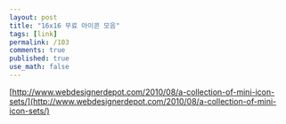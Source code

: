 ```yaml
---
layout: post
title: "16x16 무료 아이콘 모음"
tags: [link]
permalink: /103
comments: true
published: true
use_math: false
---
```


[http://www.webdesignerdepot.com/2010/08/a-collection-of-mini-icon-sets/](http://www.webdesignerdepot.com/2010/08/a-collection-of-mini-icon-sets/)